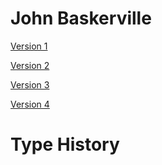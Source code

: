 # John Baskerville

[Version 1](https://janedonnelly.github.io/john_baskerville/baskerville.html)

[Version 2](https://janedonnelly.github.io/john_baskerville/baskerville2.html)

[Version 3](https://janedonnelly.github.io/john_baskerville/baskerville3.html)

[Version 4](https://janedonnelly.github.io/john_baskerville/baskerville4.html)

# Type History
